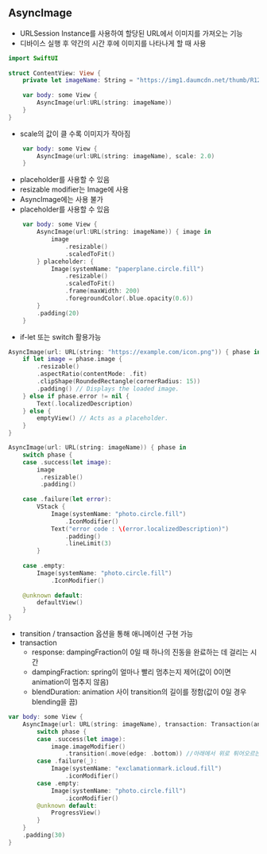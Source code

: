 ## AsyncImage
- URLSession Instance를 사용하여 할당된 URL에서 이미지를 가져오는 기능
- 디바이스 실행 후 약간의 시간 후에 이미지를 나타나게 할 때 사용

```swift
import SwiftUI
 
struct ContentView: View {
    private let imageName: String = "https://img1.daumcdn.net/thumb/R1280x0/?scode=mtistory2&fname=https%3A%2F%2Fblog.kakaocdn.net%2Fdn%2FlI00H%2FbtqXQ6wtwVP%2FUrgHPkbHKxeqWwHIYzoaK1%2Fimg.png"
    
    var body: some View {
        AsyncImage(url:URL(string: imageName)) 
    }
}
```

- scale의 값이 클 수록 이미지가 작아짐
```swift
    var body: some View {
        AsyncImage(url:URL(string: imageName), scale: 2.0)
    }
```

- placeholder를 사용할 수 있음
- resizable modifier는 Image에 사용 
- AsyncImage에는 사용 불가
- placeholder를 사용할 수 있음
```swift
    var body: some View {
        AsyncImage(url:URL(string: imageName)) { image in
            image
                .resizable()
                .scaledToFit()
        } placeholder: {
            Image(systemName: "paperplane.circle.fill")
                .resizable()
                .scaledToFit()
                .frame(maxWidth: 200)
                .foregroundColor(.blue.opacity(0.6))
        }
        .padding(20)
    }
```

- if-let 또는 switch 활용가능
```swift
AsyncImage(url: URL(string: "https://example.com/icon.png")) { phase in
    if let image = phase.image {
        .resizable()
        .aspectRatio(contentMode: .fit)
        .clipShape(RoundedRectangle(cornerRadius: 15))
        .padding() // Displays the loaded image.
    } else if phase.error != nil {
        Text(.localizedDescription)
    } else {
        emptyView() // Acts as a placeholder.
    }
}
```

```swift
AsyncImage(url: URL(string: imageName)) { phase in
    switch phase {
    case .success(let image):
        image
         .resizable()
         .padding()
        
    case .failure(let error):
        VStack {
            Image(systemName: "photo.circle.fill")
                .IconModifier()
            Text("error code : \(error.localizedDescription)")
                .padding()
                .lineLimit(3)
        }
        
    case .empty:
        Image(systemName: "photo.circle.fill")
            .IconModifier()
        
    @unknown default:
        defaultView()
    }
}
```

- transition / transaction 옵션을 통해 애니메이션 구현 가능
- transaction
  - response: dampingFraction이 0일 때 하나의 진동을 완료하는 데 걸리는 시간
  - dampingFraction: spring이 얼마나 빨리 멈추는지 제어(값이 0이면 animation이 멈추지 않음)
  - blendDuration: animation 사이 transition의 길이를 정함(값이 0일 경우 blending을 끔)
  
```swift
var body: some View {
    AsyncImage(url: URL(string: imageName), transaction: Transaction(animation: .spring(response: 0.7, dampingFraction: 0.5, blendDuration: 0.3))) { phase in
        switch phase {
        case .success(let image):
            image.imageModifier()
                .transition(.move(edge: .bottom)) //아래에서 위로 튀어오르는 효과
        case .failure(_):
            Image(systemName: "exclamationmark.icloud.fill")
                .iconModifier()
        case .empty:
            Image(systemName: "photo.circle.fill")
                .iconModifier()
        @unknown default:
            ProgressView()
        }
    }
    .padding(30)
}
```
